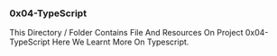 ### 0x04-TypeScript
This Directory / Folder Contains File And Resources On Project 0x04-TypeScript
Here We Learnt More On Typescript.
